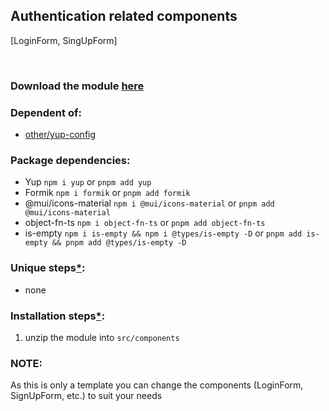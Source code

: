 ## Authentication related components
[LoginForm, SingUpForm]

<br />

### Download the module [here](https://drive.google.com/uc?id=1B4bOROq6slxc-tF6xLjCelZwmVAZUJux&export=download)

### Dependent of:
- [other/yup-config](https://github.com/Braint-Tech/template-web/tree/main/components/other/yup-config)

### Package dependencies:
- Yup `npm i yup` or `pnpm add yup`
- Formik `npm i formik` or `pnpm add formik`
- @mui/icons-material `npm i @mui/icons-material` or `pnpm add @mui/icons-material`
- object-fn-ts `npm i object-fn-ts` or `pnpm add object-fn-ts`
- is-empty `npm i is-empty && npm i @types/is-empty -D` or `pnpm add is-empty && pnpm add @types/is-empty -D`

### Unique steps[*](https://github.com/Braint-Tech/template-web#unique-steps):
- none

### Installation steps[*](https://github.com/Braint-Tech/template-web#installation-steps):
1. unzip the module into `src/components`

### NOTE:
As this is only a template you can change the components (LoginForm, SignUpForm, etc.) to suit your needs